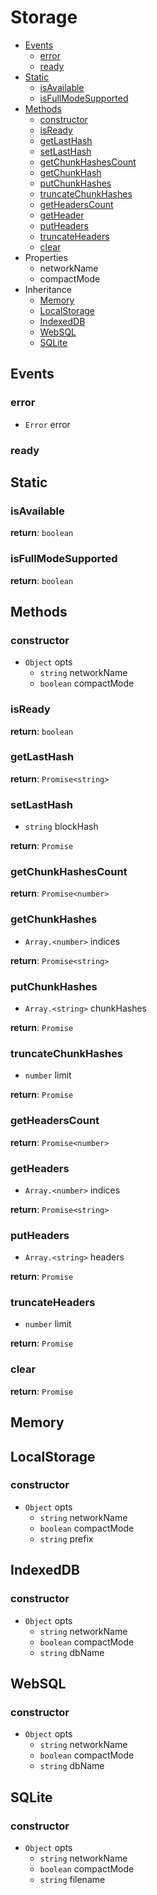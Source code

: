 # Storage

  * [Events](#events)
    * [error](#error)
    * [ready](#ready)
  * [Static](#static)
    * [isAvailable](#isavailable)
    * [isFullModeSupported](#isfullmodesupported)
  * [Methods](#methods)
    * [constructor](#constructor)
    * [isReady](#isready)
    * [getLastHash](#getlasthash)
    * [setLastHash](#setlasthash)
    * [getChunkHashesCount](#getchunkhashescount)
    * [getChunkHash](#getchunkhash)
    * [putChunkHashes](#putchunkhashes)
    * [truncateChunkHashes](#truncatechunkhashes)
    * [getHeadersCount](#getheaderscount)
    * [getHeader](#getheader)
    * [putHeaders](#putheaders)
    * [truncateHeaders](#truncateheaders)
    * [clear](#clear)
  * Properties
    * networkName
    * compactMode
  * Inheritance
    * [Memory](#memory)
    * [LocalStorage](#localstorage)
    * [IndexedDB](#indexeddb)
    * [WebSQL](#websql)
    * [SQLite](#sqlite)

## Events

### error

  * `Error` error

### ready

## Static

### isAvailable

**return**: `boolean`

### isFullModeSupported

**return**: `boolean`

## Methods

### constructor

  * `Object` opts
    * `string` networkName
    * `boolean` compactMode

### isReady

**return**: `boolean`

### getLastHash

**return**: `Promise<string>`

### setLastHash

  * `string` blockHash

**return**: `Promise`

### getChunkHashesCount

**return**: `Promise<number>`

### getChunkHashes

  * `Array.<number>` indices

**return**: `Promise<string>`

### putChunkHashes

  * `Array.<string>` chunkHashes

**return**: `Promise`

### truncateChunkHashes

  * `number` limit

**return**: `Promise`

### getHeadersCount

**return**: `Promise<number>`

### getHeaders

  * `Array.<number>` indices

**return**: `Promise<string>`

### putHeaders

  * `Array.<string>` headers

**return**: `Promise`

### truncateHeaders

  * `number` limit

**return**: `Promise`

### clear

**return**: `Promise`

## Memory

## LocalStorage

### constructor

  * `Object` opts
    * `string` networkName
    * `boolean` compactMode
    * `string` prefix

## IndexedDB

### constructor

  * `Object` opts
    * `string` networkName
    * `boolean` compactMode
    * `string` dbName

## WebSQL

### constructor

  * `Object` opts
    * `string` networkName
    * `boolean` compactMode
    * `string` dbName

## SQLite

### constructor

  * `Object` opts
    * `string` networkName
    * `boolean` compactMode
    * `string` filename
